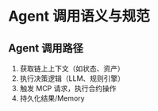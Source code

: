 # Agent 调用语义与规范

## Agent 调用路径
1. 获取链上上下文（如状态、资产）
2. 执行决策逻辑（LLM、规则引擎）
3. 触发 MCP 请求，执行合约操作
4. 持久化结果/Memory
